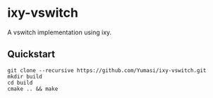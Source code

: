 # ixy-vswitch

A vswitch implementation using ixy.

## Quickstart

```shell
git clone --recursive https://github.com/Yumasi/ixy-vswitch.git
mkdir build
cd build
cmake .. && make
```
